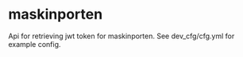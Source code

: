 # maskinporten

Api for retrieving jwt token for maskinporten. See dev_cfg/cfg.yml for example config.  